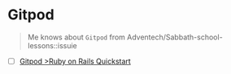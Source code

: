 # Gitpod

> Me knows about `Gitpod` from Adventech/Sabbath-school-lessons::issuie

- [ ] [Gitpod >Ruby on Rails Quickstart](https://gitpod.io/docs/quickstart/ruby-on-rails)

